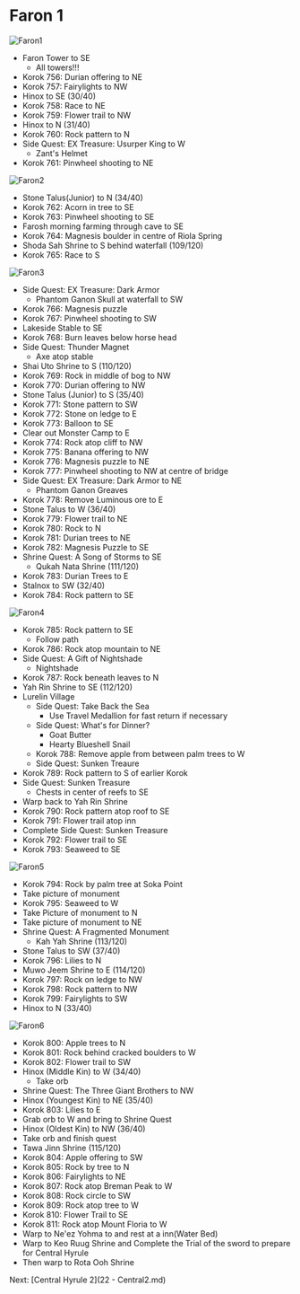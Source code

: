 # Faron 1

![Faron1](images/Faron1.PNG)

* Faron Tower to SE
  * All towers!!!
* Korok 756: Durian offering to NE
* Korok 757: Fairylights to NW
* Hinox to SE (30/40)
* Korok 758: Race to NE
* Korok 759: Flower trail to NW
* Hinox to N (31/40)
* Korok 760: Rock pattern to N
* Side Quest: EX Treasure: Usurper King to W
  * Zant's Helmet
* Korok 761: Pinwheel shooting to NE

![Faron2](images/Faron2.PNG)

* Stone Talus(Junior) to N (34/40)
* Korok 762: Acorn in tree to SE
* Korok 763: Pinwheel shooting to SE
* Farosh morning farming through cave to SE
* Korok 764: Magnesis boulder in centre of Riola Spring
* Shoda Sah Shrine to S behind waterfall (109/120)
* Korok 765: Race to S

![Faron3](images/Faron3.PNG)

* Side Quest: EX Treasure: Dark Armor
  * Phantom Ganon Skull at waterfall to SW
* Korok 766: Magnesis puzzle
* Korok 767: Pinwheel shooting to SW
* Lakeside Stable to SE
* Korok 768: Burn leaves below horse head
* Side Quest: Thunder Magnet
  * Axe atop stable
* Shai Uto Shrine to S (110/120)
* Korok 769: Rock in middle of bog to NW
* Korok 770: Durian offering to NW
* Stone Talus (Junior) to S (35/40)
* Korok 771: Stone pattern to SW
* Korok 772: Stone on ledge to E
* Korok 773: Balloon to SE
* Clear out Monster Camp to E
* Korok 774: Rock atop cliff to NW
* Korok 775: Banana offering to NW
* Korok 776: Magnesis puzzle to NE
* Korok 777: Pinwheel shooting to NW at centre of bridge
* Side Quest: EX Treasure: Dark Armor to NE
  * Phantom Ganon Greaves
* Korok 778: Remove Luminous ore to E
* Stone Talus to W (36/40)
* Korok 779: Flower trail to NE
* Korok 780: Rock to N
* Korok 781: Durian trees to NE
* Korok 782: Magnesis Puzzle to SE
* Shrine Quest: A Song of Storms to SE
  * Qukah Nata Shrine (111/120)
* Korok 783: Durian Trees to E
* Stalnox to SW (32/40)
* Korok 784: Rock pattern to SE

![Faron4](images/Faron4.PNG)

* Korok 785: Rock pattern to SE
  * Follow path
* Korok 786: Rock atop mountain to NE
* Side Quest: A Gift of Nightshade
  * Nightshade
* Korok 787: Rock beneath leaves to N
* Yah Rin Shrine to SE (112/120)
* Lurelin Village
  * Side Quest: Take Back the Sea
    * Use Travel Medallion for fast return if necessary
  * Side Quest: What's for Dinner?
    * Goat Butter
    * Hearty Blueshell Snail
  * Korok 788: Remove apple from between palm trees to W
  * Side Quest: Sunken Treaure
* Korok 789: Rock pattern to S of earlier Korok
* Side Quest: Sunken Treasure
  * Chests in center of reefs to SE
* Warp back to Yah Rin Shrine
* Korok 790: Rock pattern atop roof to SE
* Korok 791: Flower trail atop inn
* Complete Side Quest: Sunken Treasure
* Korok 792: Flower trail to SE
* Korok 793: Seaweed to SE

![Faron5](images/Faron5.PNG)

* Korok 794: Rock by palm tree at Soka Point
* Take picture of monument
* Korok 795: Seaweed to W
* Take Picture of monument to N
* Take picture of monument to NE
* Shrine Quest: A Fragmented Monument
  * Kah Yah Shrine (113/120)
* Stone Talus to SW (37/40)
* Korok 796: Lilies to N
* Muwo Jeem Shrine to E (114/120)
* Korok 797: Rock on ledge to NW
* Korok 798: Rock pattern to NW
* Korok 799: Fairylights to SW
* Hinox to N (33/40)

![Faron6](images/Faron6.PNG)

* Korok 800: Apple trees to N
* Korok 801: Rock behind cracked boulders to W
* Korok 802: Flower trail to SW
* Hinox (Middle Kin) to W (34/40)
  * Take orb
* Shrine Quest: The Three Giant Brothers to NW
* Hinox (Youngest Kin) to NE (35/40)
* Korok 803: Lilies to E
* Grab orb to W and bring to Shrine Quest
* Hinox (Oldest Kin) to NW (36/40)
* Take orb and finish quest
* Tawa Jinn Shrine (115/120)
* Korok 804: Apple offering to SW
* Korok 805: Rock by tree to N
* Korok 806: Fairylights to NE
* Korok 807: Rock atop Breman Peak to W
* Korok 808: Rock circle to SW
* Korok 809: Rock atop tree to W
* Korok 810: Flower Trail to SE
* Korok 811: Rock atop Mount Floria to W
* Warp to Ne'ez Yohma to and rest at a inn(Water Bed)
* Warp to Keo Ruug Shrine and Complete the Trial of the sword to prepare for Central Hyrule
* Then warp to Rota Ooh Shrine

Next: [Central Hyrule 2](22 - Central2.md)

